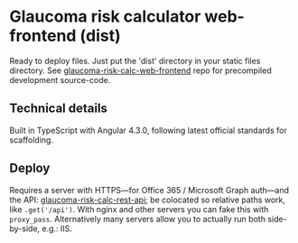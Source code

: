 # Glaucoma risk calculator web-frontend (dist)

Ready to deploy files. Just put the 'dist' directory in your static files directory. See [glaucoma-risk-calc-web-frontend](https://github.com/glaucoma-australia/glaucoma-risk-calc-web-frontend) repo for precompiled development source-code.

## Technical details
Built in TypeScript with Angular 4.3.0, following latest official standards for scaffolding.

## Deploy

Requires a server with HTTPS—for Office 365 / Microsoft Graph auth—and the API: [glaucoma-risk-calc-rest-api](https://github.com/glaucoma-australia/glaucoma-risk-calc-rest-api); be colocated so relative paths work, like `.get('/api')`. With nginx and other servers you can fake this with `proxy_pass`. Alternatively many servers allow you to actually run both side-by-side, e.g.: IIS.
